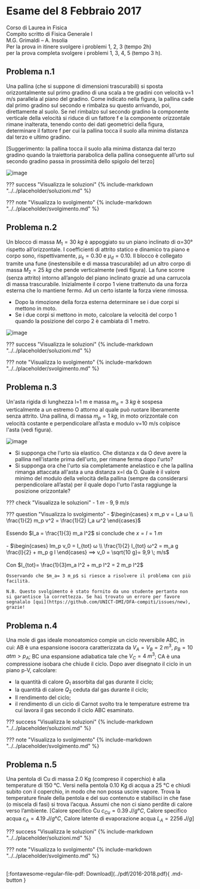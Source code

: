 # Esame del 8 Febbraio 2017
Corso di Laurea in Fisica <br>
Compito scritto di Fisica Generale I <br>
M.G. Grimaldi – A. Insolia <br>
Per la prova in itinere svolgere i problemi 1, 2, 3 (tempo 2h) <br>
per la prova completa svolgere i problemi 1, 3, 4, 5 (tempo 3 h). <br>

## Problema n.1
Una pallina (che si suppone di dimensioni trascurabili) si sposta orizzontalmente sul primo gradino di una scala a tre gradini con velocità v=1 m/s parallela al piano del gradino. Come indicato nella figura, la pallina cade dal primo gradino sul secondo e rimbalza su questo arrivando, poi, direttamente al suolo. Se nel rimbalzo sul secondo gradino la componente verticale della velocità si riduce di un fattore f e la componente orizzontale rimane inalterata, tenendo conto dei dati geometrici della figura, determinare il fattore f per cui la pallina tocca il suolo alla minima distanza dal terzo e ultimo gradino. 

[Suggerimento: la pallina tocca il suolo alla minima distanza dal terzo gradino quando la traiettoria parabolica della pallina conseguente all’urto sul secondo gradino passa in prossimità dello spigolo del terzo]

![image](https://user-images.githubusercontent.com/77018886/153270763-4261d5f5-490f-4b7c-9d33-7e39147ef0ff.png)

??? success "Visualizza le soluzioni"
    {% include-markdown "../../placeholder/soluzioni.md" %}

??? note "Visualizza lo svolgimento"
    {% include-markdown "../../placeholder/svolgimento.md" %}

## Problema n.2
Un blocco di massa $M_1=30 \; kg$ è appoggiato su un piano inclinato di α=30° rispetto all’orizzontale. I coefficienti di attrito statico e dinamico tra piano e corpo sono, rispettivamente, $μ_s=0.30$ e $μ_d=0.10$. Il blocco è collegato tramite una fune (inestensibile e di massa trascurabile) ad un altro corpo di massa $M_2=25 \; kg$ che pende verticalmente (vedi figura). La fune scorre (senza attrito) intorno all’angolo del piano inclinato grazie ad una carrucola di massa trascurabile. Inizialmente il corpo 1 viene trattenuto da una forza esterna che lo mantiene fermo. Ad un certo istante la forza viene rimossa. 

- Dopo la rimozione della forza esterna determinare se i due corpi si mettono in moto. 
- Se i due corpi si mettono in moto, calcolare la velocità del corpo 1 quando la posizione del corpo 2 è cambiata di 1 metro.

![image](https://user-images.githubusercontent.com/77018886/153270832-7fb95bf5-a155-4f85-8851-92a051a386e7.png)

??? success "Visualizza le soluzioni"
    {% include-markdown "../../placeholder/soluzioni.md" %}

??? note "Visualizza lo svolgimento"
    {% include-markdown "../../placeholder/svolgimento.md" %}

## Problema n.3
Un'asta rigida di lunghezza l=1 m e massa $m_a = 3 \; kg$ è sospesa verticalmente a un estremo O attorno al quale può ruotare liberamente senza attrito. Una pallina, di massa $m_p = 1 \; kg$, in moto orizzontale con velocità costante e perpendicolare all’asta e modulo v=10 m/s colpisce l'asta (vedi figura). 

![image](https://user-images.githubusercontent.com/77018886/153270907-b4bcb244-3d2f-4f47-9cc9-abeb85d6fc75.png)

- Si supponga che l'urto sia elastico. Che distanza x da O deve avere la pallina nell'istante prima dell'urto, per rimane ferma dopo l'urto? 
- Si supponga ora che l'urto sia completamente anelastico e che la pallina rimanga attaccata all'asta a una distanza x=l da O. Quale è il valore minimo del modulo della velocità della pallina (sempre da considerarsi perpendicolare all’asta) per il quale dopo l'urto l'asta raggiunge la posizione orizzontale?

??? check "Visualizza le soluzioni"
    - $1 \; m$
    - $9,9 \; m/s$

??? question "Visualizza lo svolgimento"
    - $\begin{cases} x m_p v = I_a ω \\ \frac{1}{2} m_p v^2 = \frac{1}{2} I_a ω^2 \end{cases}$ <br> <br> Essendo $I_a = \frac{1}{3} m_a l^2$ si conclude che $x=l=1 \; m$ <br> <br>
    - $\begin{cases} lm_p v_0 = I_{tot} ω \\ \frac{1}{2} I_{tot} ω^2 = m_a g \frac{l}{2} + m_p g l \end{cases} ⟹ v_0 = \sqrt{10 g}= 9,9 \; m/s$ <br> <br> Con $I_{tot}= \frac{1}{3}m_a l^2 + m_p l^2 = 2 m_p l^2$ <br>
    
    Osservando che $m_a= 3 m_p$ si riesce a risolvere il problema con più facilità.

    N.B. Questo svolgimento è stato fornito da uno studente pertanto non si garantisce la correttezza. Se hai trovato un errore per favore segnalalo [qui](https://github.com/UNICT-DMI/DFA-compiti/issues/new), grazie!

## Problema n.4
Una mole di gas ideale monoatomico compie un ciclo reversibile ABC, in cui: AB è una espansione isocora caratterizzata da $V_A = V_B = 2 \; m^3$, $p_B=10 \; atm > p_A$; BC una espansione adiabatica tale che $V_C=4 \; m^3$; CA è una compressione isobara che chiude il ciclo. Dopo aver disegnato il ciclo in un piano p-V, calcolare:

- la quantità di calore $Q_1$ assorbita dal gas durante il ciclo;
- la quantità di calore $Q_2$ ceduta dal gas durante il ciclo;
- Il rendimento del ciclo;
- il rendimento di un ciclo di Carnot svolto tra le temperature estreme tra cui lavora il gas secondo il ciclo ABC esaminato.

??? success "Visualizza le soluzioni"
    {% include-markdown "../../placeholder/soluzioni.md" %}

??? note "Visualizza lo svolgimento"
    {% include-markdown "../../placeholder/svolgimento.md" %}

## Problema n.5
Una pentola di Cu di massa 2.0 Kg (compreso il coperchio) è alla temperature di 150 °C. Versi nella pentola 0.10 Kg di acqua a 25 °C e chiudi subito con il coperchio, in modo che non possa uscire vapore. Trova la temperature finale della pentola e del suo contenuto e stabilisci in che fase (o miscela di fasi) si trova l’acqua. Assumi che non ci siano perdite di calore verso l’ambiente. [Calore specifico Cu $c_{Cu}=0.39 \; J/g °C$, Calore specifico acqua $c_A=4.19 \; J/g °C$, Calore latente di evaporazione acqua $L_A=2256 \; J/g$]

??? success "Visualizza le soluzioni"
    {% include-markdown "../../placeholder/soluzioni.md" %}

??? note "Visualizza lo svolgimento"
    {% include-markdown "../../placeholder/svolgimento.md" %}

<br>
[:fontawesome-regular-file-pdf: Download](../pdf/2016-2018.pdf){ .md-button }